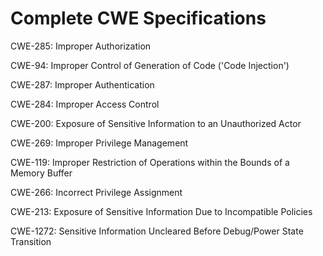 

# Complete CWE Specifications

CWE-285: Improper Authorization

CWE-94: Improper Control of Generation of Code ('Code Injection')

CWE-287: Improper Authentication

CWE-284: Improper Access Control

CWE-200: Exposure of Sensitive Information to an Unauthorized Actor

CWE-269: Improper Privilege Management

CWE-119: Improper Restriction of Operations within the Bounds of a Memory Buffer

CWE-266: Incorrect Privilege Assignment

CWE-213: Exposure of Sensitive Information Due to Incompatible Policies

CWE-1272: Sensitive Information Uncleared Before Debug/Power State Transition